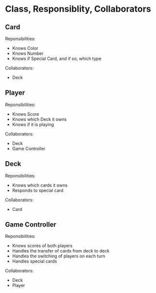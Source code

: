 # Class, Responsiblity, Collaborators

## Card
Reponsibilities: 
- Knows Color
- Knows Number
- Knows if Special Card, and if so, which type

Collaborators: 
- Deck

## Player
Reponsibilities: 
- Knows Score
- Knows which Deck it owns
- Knows if it is playing

Collaborators: 
- Deck
- Game Controller 

## Deck
Reponsibilities: 
- Knows which cards it owns
- Responds to special card 

Collaborators: 
- Card

## Game Controller
Reponsibilities: 
- Knows scores of both players
- Handles the transfer of cards from deck to deck
- Handles the switching of players on each turn
- Handles special cards

Collaborators: 
- Deck
- Player
